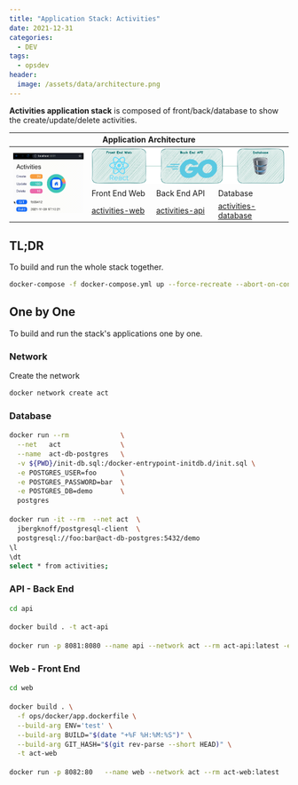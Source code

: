 ```yaml
---
title: "Application Stack: Activities"
date: 2021-12-31
categories:
  - DEV
tags:
  - opsdev
header:
  image: /assets/data/architecture.png
---
```



**Activities application stack** is composed of front/back/database to show the create/update/delete activities.

<table>
<thead>
  <tr>
    <th colspan="4">Application Architecture </th>
  </tr>
</thead>
<tbody>
  <tr>
    <td rowspan="3"><img src="/assets/data/activities.gif"    width="400"></td>
    <td colspan="3"><img src="/assets/data/architecture.png"  width="600"></td>
  </tr>
  <tr>
    <td>Front End Web</td>
    <td>Back End API</td>
    <td>Database</td>
  </tr>
  <tr>
    <td ><a href="https://github.com/niehaitao/activities-web" target="_blank" rel="noopener noreferrer">activities-web</a></td>
    <td ><a href="https://github.com/niehaitao/activities-api" target="_blank" rel="noopener noreferrer">activities-api</a></td>
    <td ><a href="activities/init-db.sql" target="_blank" rel="noopener noreferrer">activities-database</a></td>
  </tr>
</tbody>
</table>

## TL;DR

To build and run the whole stack together.

```bash
docker-compose -f docker-compose.yml up --force-recreate --abort-on-container-exit --build
```

## One by One

To build and run the stack's applications one by one.

### Network

Create the network
```bash
docker network create act
```

### Database

```bash
docker run --rm             \
  --net   act               \
  --name  act-db-postgres   \
  -v ${PWD}/init-db.sql:/docker-entrypoint-initdb.d/init.sql \
  -e POSTGRES_USER=foo      \
  -e POSTGRES_PASSWORD=bar  \
  -e POSTGRES_DB=demo       \
  postgres

docker run -it --rm  --net act  \
  jbergknoff/postgresql-client  \
  postgresql://foo:bar@act-db-postgres:5432/demo
\l
\dt
select * from activities;
```

### API - Back End

```bash
cd api

docker build . -t act-api

docker run -p 8081:8080 --name api --network act --rm act-api:latest -e 

```

### Web - Front End

```bash
cd web

docker build . \
  -f ops/docker/app.dockerfile \
  --build-arg ENV='test' \
  --build-arg BUILD="$(date "+%F %H:%M:%S")" \
  --build-arg GIT_HASH="$(git rev-parse --short HEAD)" \
  -t act-web

docker run -p 8082:80   --name web --network act --rm act-web:latest
```
